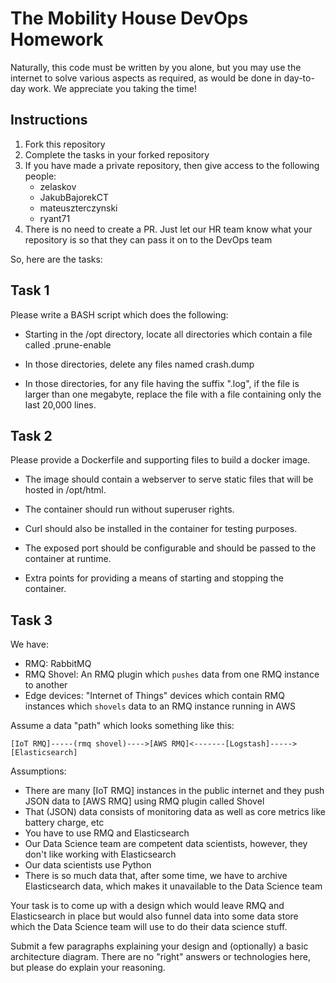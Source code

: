 # The Mobility House DevOps Homework

Naturally, this code must be written by you alone, but you may
use the internet to solve various aspects as required, as would
be done in day-to-day work. We appreciate you taking the time!

## Instructions

1. Fork this repository
2. Complete the tasks in your forked repository
3. If you have made a private repository, then give access to the following people:
    * zelaskov
    * JakubBajorekCT
    * mateuszterczynski
    * ryant71
4. There is no need to create a PR. Just let our HR team know what your repository is so that they can pass it on to the DevOps team

So, here are the tasks:


## Task 1

Please write a BASH script which does the following:

* Starting in the /opt directory, locate all directories which contain
a file called .prune-enable

* In those directories, delete any files named crash.dump

* In those directories, for any file having the suffix ".log", if the
file is larger than one megabyte, replace the file with a file containing
only the last 20,000 lines.


## Task 2

Please provide a Dockerfile and supporting files to build a docker image.

* The image should contain a webserver to serve static files that will be
hosted in /opt/html.

* The container should run without superuser rights.

* Curl should also be installed in the container for testing purposes.

* The exposed port should be configurable and should be passed to the container at runtime.

* Extra points for providing a means of starting and stopping the container.


## Task 3

We have:

- RMQ: RabbitMQ
- RMQ Shovel: An RMQ plugin which `pushes` data from one RMQ instance to another
- Edge devices: "Internet of Things" devices which contain RMQ instances which `shovels` data to an RMQ instance running in AWS

Assume a data "path" which looks something like this:

    [IoT RMQ]-----(rmq shovel)---->[AWS RMQ]<-------[Logstash]----->[Elasticsearch]

Assumptions:

- There are many [IoT RMQ] instances in the public internet and they push
  JSON data to [AWS RMQ] using RMQ plugin called Shovel
- That (JSON) data consists of monitoring data as well as core metrics
  like battery charge, etc
- You have to use RMQ and Elasticsearch
- Our Data Science team are competent data scientists, however, they don't
  like working with Elasticsearch
- Our data scientists use Python
- There is so much data that, after some time, we have to archive Elasticsearch data,
  which makes it unavailable to the Data Science team

Your task is to come up with a design which would leave RMQ and Elasticsearch in place
but would also funnel data into some data store which the Data Science team
will use to do their data science stuff.

Submit a few paragraphs explaining your design and (optionally) a basic architecture diagram.
There are no "right" answers or technologies here, but please do explain your reasoning.
